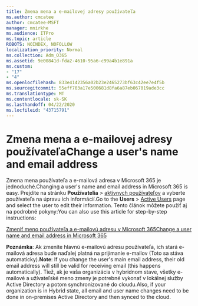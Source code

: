 ```yaml
---
title: Zmena mena a e-mailovej adresy používateľa
ms.author: cmcatee
author: cmcatee-MSFT
manager: mnirkhe
ms.audience: ITPro
ms.topic: article
ROBOTS: NOINDEX, NOFOLLOW
localization_priority: Normal
ms.collection: Adm_O365
ms.assetid: 9e00841d-fda2-4610-95a6-c99a4b1e891a
ms.custom:
- "17"
- "4"
ms.openlocfilehash: 833e4142356a02b23e2465273bf63c42ee7e4f5b
ms.sourcegitcommit: 55eff703a17e500681d8fa6a87eb067019ade3cc
ms.translationtype: MT
ms.contentlocale: sk-SK
ms.lasthandoff: 04/22/2020
ms.locfileid: "43715791"
---
```

# <a name="change-a-users-name-and-email-address"></a><span data-ttu-id="d4de8-102">Zmena mena a e-mailovej adresy používateľa</span><span class="sxs-lookup"><span data-stu-id="d4de8-102">Change a user's name and email address</span></span>

<span data-ttu-id="d4de8-103">Zmena mena používateľa a e-mailová adresa v Microsoft 365 je jednoduché.</span><span class="sxs-lookup"><span data-stu-id="d4de8-103">Changing a user's name and email address in Microsoft 365 is easy.</span></span> <span data-ttu-id="d4de8-104">Prejdite na stránku **Používatelia** \> [aktívnych používateľov](https://go.microsoft.com/fwlink/p/?linkid=834822) a vyberte používateľa na úpravu ich informácií.</span><span class="sxs-lookup"><span data-stu-id="d4de8-104">Go to the **Users** \> [Active Users](https://go.microsoft.com/fwlink/p/?linkid=834822) page and select the user to edit their information.</span></span> <span data-ttu-id="d4de8-105">Tento článok môžete použiť aj na podrobné pokyny:</span><span class="sxs-lookup"><span data-stu-id="d4de8-105">You can also use this article for step-by-step instructions:</span></span>
  
[<span data-ttu-id="d4de8-106">Zmeniť meno používateľa a e-mailovú adresu v Microsoft 365</span><span class="sxs-lookup"><span data-stu-id="d4de8-106">Change a user name and email address in Microsoft 365</span></span>](https://docs.microsoft.com/office365/admin/add-users/change-a-user-name-and-email-address)
  
 <span data-ttu-id="d4de8-107">**Poznámka**: Ak zmeníte hlavnú e-mailovú adresu používateľa, ich stará e-mailová adresa bude naďalej platná na prijímanie e-mailov (Toto sa stáva automaticky).</span><span class="sxs-lookup"><span data-stu-id="d4de8-107">**Note**: If you change the user's main email address, their old email address will still be valid for receiving email (this happens automatically).</span></span> <span data-ttu-id="d4de8-108">Tiež, ak je vaša organizácia v hybridnom stave, všetky e-mailové a užívateľské meno zmeny je potrebné vykonať v lokálnej služby Active Directory a potom synchronizované do cloudu.</span><span class="sxs-lookup"><span data-stu-id="d4de8-108">Also, if your organization is in Hybrid state, all email and user name changes need to be done in on-premises Active Directory and then synced to the cloud.</span></span>